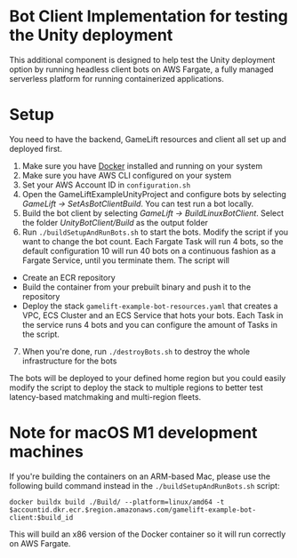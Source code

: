 # Bot Client Implementation for testing the Unity deployment

This additional component is designed to help test the Unity deployment option by running headless client bots on AWS Fargate, a fully managed serverless platform for running containerized applications.

# Setup

You need to have the backend, GameLift resources and client all set up and deployed first.

1. Make sure you have [Docker](https://docs.docker.com/get-docker/) installed and running on your system
2. Make sure you have AWS CLI configured on your system
3. Set your AWS Account ID in `configuration.sh`
4. Open the GameLiftExampleUnityProject and configure bots by selecting *GameLift -> SetAsBotClientBuild*. You can test run a bot locally.
5. Build the bot client by selecting *GameLift -> BuildLinuxBotClient*. Select the folder *UnityBotClient/Build* as the output folder
6. Run `./buildSetupAndRunBots.sh` to start the bots. Modify the script if you want to change the bot count. Each Fargate Task will run 4 bots, so the default configuration 10 will run 40 bots on a continuous fashion as a Fargate Service, until you terminate them. The script will
  * Create an ECR repository
  * Build the container from your prebuilt binary and push it to the repository
  * Deploy the stack `gamelift-example-bot-resources.yaml` that creates a VPC, ECS Cluster and an ECS Service that hots your bots. Each Task in the service runs 4 bots and you can configure the amount of Tasks in the script.
7. When you're done, run `./destroyBots.sh` to destroy the whole infrastructure for the bots

The bots will be deployed to your defined home region but you could easily modify the script to deploy the stack to multiple regions to better test latency-based matchmaking and multi-region fleets.

# Note for macOS M1 development machines

If you're building the containers on an ARM-based Mac, please use the following build command instead in the `./buildSetupAndRunBots.sh` script:

`docker buildx build ./Build/ --platform=linux/amd64 -t $accountid.dkr.ecr.$region.amazonaws.com/gamelift-example-bot-client:$build_id`

This will build an x86 version of the Docker container so it will run correctly on AWS Fargate.

